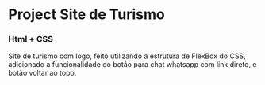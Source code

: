 # Project Site de Turismo
### Html + CSS

Site de turismo com logo, feito utilizando a estrutura de FlexBox do CSS, adicionado a funcionalidade do botão para chat whatsapp com link direto, e botão voltar ao topo.


